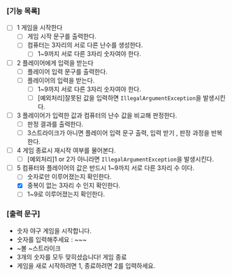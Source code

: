 ### [기능 목록]

- [ ]  1 게임을 시작한다
    - [ ]  게임 시작 문구를 출력한다.
    - [ ]  컴퓨터는 3자리의 서로 다른 난수를 생성한다.
        - [ ]  1~9까지 서로 다른 3자리 숫자여야 한다.
- [ ]  2 플레이어에게 입력을 받는다
    - [ ]  플레이어 입력 문구를 출력한다.
    - [ ]  플레이어의 입력을 받는다.
        - [ ]  1~9까지 서로 다른 3자리 숫자여야 한다.
        - [ ]  [예외처리]잘못된 값을 입력하면 `IllegalArgumentException`을 발생시킨다.
- [ ]  3 플레이어가 입력한 값과 컴퓨터의 난수 값을 비교해 판정한다.
    - [ ]  판정 결과를 출력한다.
    - [ ]  3스트라이크가 아니면 플레이어 입력 문구 출력, 입력 받기 , 판정 과정을 반복한다.
- [ ]  4 게임 종료시 재시작 여부를 물어본다.
    - [ ]  [예외처리]1 or 2가 아니라면 `IllegalArgumentException`을 발생시킨다.
- [ ]  5 컴퓨터와 플레이어의 값은 반드시 1~9까지 서로 다른 3자리 수 이다.
    - [ ]  숫자로만 이루어졌는지 확인한다.
    - [x]  중복이 없는 3자리 수 인지 확인한다.
    - [ ]  1~9로 이루어졌는지 확인한다.

### [출력 문구]

- 숫자 야구 게임을 시작합니다.
- 숫자를 입력해주세요 : ~~~
- ~볼 ~스트라이크
- 3개의 숫자를 모두 맞히셨습니다! 게임 종료
- 게임을 새로 시작하려면 1, 종료하려면 2를 입력하세요.